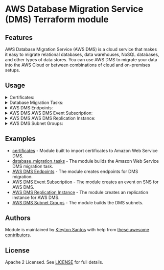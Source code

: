 # AWS Database Migration Service (DMS) Terraform module

## Features

AWS Database Migration Service (AWS DMS) is a cloud service that makes it easy to migrate relational databases, data warehouses, NoSQL databases, and other types of data stores. You can use AWS DMS to migrate your data into the AWS Cloud or between combinations of cloud and on-premises setups.

## Usage

<details>
  <summary>Certificates:</summary>

```hcl
module "certificates" {
  source = "../../modules/certificates/"

  create = true

  certificate_id  = "name"
  certificate_pem = file("path_pem_file")

  tags = var.tags
}
```
</details>

<details>
  <summary>Database Migration Tasks:</summary>

```hcl
module "migration_tasks" {
  source = "github.com/kleytonhsantos/terraform-aws-dms//modules/database_migration_tasks?ref=v1.0.1"
pef
  create = true

  cdc_start_time            = "timestamp"
  migration_type            = "full-load-and-cdc"
  replication_task_id       = "replication-1.example.com"
  replication_instance_arn  = "arn:aws:dms:us-east-1:123456789123:task:3QK6K5UPDEVILBQRLCXGJA5X5QN2O64SXYZ3TYS"
  source_endpoint_arn       = "arn:aws:dms:us-east-1:123456789123:endpoint:TREFHUQW63TJQQYQI7JJLFS5SZOF6LUH4E6J55Q"
  target_endpoint_arn       = "arn:aws:dms:us-east-1:123456789123:endpoint:TREFHUQW63TJQQYQI7JJLFS5SZOF6LUH4E6T66E"
  table_mappings            = file("./config/table_mappings.json")
  replication_task_settings = file("./config/replication_task_settings.json")

  tags = var.tags
}
```
</details>

<details>
  <summary>AWS DMS Endpoints:</summary>

```hcl
module "source_endpoint" {
  source = "github.com/kleytonhsantos/terraform-aws-dms//modules/endpoints?ref=v1.0.1"

  create = true

  endpoint_id                 = "replication-1.example.com"
  engine_name                 = "mysql"
  server_name                 = "database01.example.com"
  port                        = 3306
  username                    = root
  password                    = "root123"
  database_name               = "database_example"
  extra_connection_attributes = file("./config/extra_connection_attributes.json")

  tags = var.tags
}

module "target_endpoint" {
  source = "github.com/kleytonhsantos/terraform-aws-dms//modules/endpoints?ref=v1.0.1"

  create = true

  endpoint_id   = "replication-1.example.com"
  engine_name   = "s3"
  endpoint_type = "target"

  s3_settings = [{
    bucket_name             = s3.example.com"
    compression_type        = "GZIP"
  }]

  /* Examples
  mongodb_settings = [{
    auth_source = "mongo-test.example.com"
  }]

  kinesis_settings = [{
    message_format = "json-unformatted"
  }]

  kafka_settings = [{
    broker_name = "ec2-12-345-678-901.compute-1.amazonaws.com:2345,ec2-12-345-678-901.compute-1.amazonaws.com:9876"
  }]

  elasticsearch_settings = [{
    endpoint_uri = "test.elastsearch.example.com"
    service_access_role_arn = "arn:aws:iam::123456789012:role/aws-service-role/es.amazonaws.com/AWSServiceRoleForAmazonElasticsearchService"
  }]
  */

  tags = var.tags
}
```
</details>

<details>
  <summary>AWS DMS AWS DMS Event Subscription:</summary>

```hcl
module "event_subscription" {
 source = "github.com/kleytonhsantos/terraform-aws-dms//modules/event_subscription?ref=v1.0.1"

  create = true

  name             = "example1"
  sns_topic_arn    = arn:aws:sns:us-east-1:123456789012:dms
  source_type      = "replication-instance"
  source_ids       = [example01]
  event_categories = ["creation", "failure"]

  tags = var.tags
}
```
</details>

<details>
  <summary>AWS DMS AWS DMS Replication Instance:</summary>

```hcl
module "replication_instances" {
  source = "github.com/kleytonhsantos/terraform-aws-dms//modules/replication_instances?ref=v1.0.1"

  create = true

  replication_instance_id     = "name"
  vpc_security_group_ids      = "vpc-00b000f00"
  replication_subnet_group_id = "test_replication"
  availability_zone           = "us-east-1a"

  tags = var.tags
}
```
</details>

<details>
  <summary>AWS DMS Subnet Groups:</summary>

```hcl
module "subnet_groups" {

 source = "github.com/kleytonhsantos/terraform-aws-dms//modules/subnet_groups?ref=v1.0.1"

  create = true

  replication_subnet_group_description = "Example subnet groups for DMS"
  replication_subnet_group_id          = "Example subnet groups for DMS"

  subnet_ids = [
    subnet-0g2g5555g4g7g8g9w
    subnet-0g2g5555g4g7g8g9g
  ]

  tags = var.tags

}
```
</details>

## Examples

- [certificates](https://github.com/kleytonhsantos/terraform-aws-dms/tree/main/examples/certificates) - Module built to import certificates to Amazon Web Service DMS.
- [database_migration_tasks](https://github.com/kleytonhsantos/terraform-aws-dms/tree/main/examples/database_migration_tasks) - The module builds the Amazon Web Service DMS migration task.
- [AWS DMS Endpoints](https://github.com/kleytonhsantos/terraform-aws-dms/tree/main/examples/endpoints) - The module creates endpoints for DMS migration.
- [AWS DMS Event Subscription](https://github.com/kleytonhsantos/terraform-aws-dms/tree/main/examples/event_subscription) - The module creates an event on SNS for AWS DMS.
- [AWS DMS Replication Instance](https://github.com/kleytonhsantos/terraform-aws-dms/tree/main/examples/replication_instances) - The module creates an replication instance for AWS DMS.
- [AWS DMS Subnet Groups](https://github.com/kleytonhsantos/terraform-aws-dms/tree/main/examples/subnet_groups) - The module builds the DMS subnets.

## Authors

Module is maintained by [Kleyton Santos](https://github.com/kleytonhsantos) with help from [these awesome contributors](https://github.com/kleytonhsantos/terraform-aws-dms/graphs/contributors).

## License

Apache 2 Licensed. See [LICENSE](https://github.com/kleytonhsantos/terraform-aws-dms/LICENSE) for full details.
